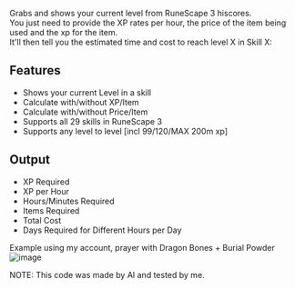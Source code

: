 Grabs and shows your current level from RuneScape 3 hiscores.
<br>
You just need to provide the XP rates per hour, the price of the item being used and the xp for the item.
<br>
It'll then tell you the estimated time and cost to reach level X in Skill X:

<h2>Features</h2>

* Shows your current Level in a skill
* Calculate with/without XP/Item
* Calculate with/without Price/Item
* Supports all 29 skills in RuneScape 3
* Supports any level to level [incl 99/120/MAX 200m xp]


<h2>Output</h2>

* XP Required
* XP per Hour
* Hours/Minutes Required
* Items Required
* Total Cost
* Days Required for Different Hours per Day

Example using my account, prayer with Dragon Bones + Burial Powder
![image](https://github.com/Nigel1992/RuneScape-LVL-99-120-Cost-Duration-Calculator/assets/5491930/158edf73-bc9d-4538-a5bf-10bc26ae035f)


NOTE: This code was made by AI and tested by me.
